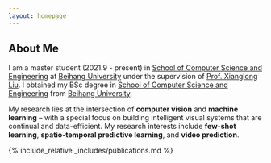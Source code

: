 ```yaml
---
layout: homepage
---
```


## About Me


I am a master student (2021.9 - present) in [School of Computer Science and Engineering](https://scse.buaa.edu.cn/) at [Beihang University](https://buaa.edu.cn/) under the supervision of [Prof. Xianglong Liu](https://xlliu-beihang.github.io/). I obtained my BSc degree in [School of Computer Science and Engineering](https://scse.buaa.edu.cn/) from [Beihang University](https://buaa.edu.cn/).

My research lies at the intersection of **computer vision** and **machine learning** – with a special focus on building intelligent visual systems that are continual and data-efficient. My research interests include **few-shot learning**, **spatio-temporal predictive learning**, and **video prediction**.


{% include_relative _includes/publications.md %}



<!-- {% include_relative _includes/services.md %} -->
